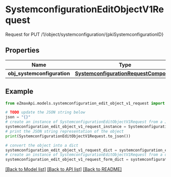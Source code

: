 # SystemconfigurationEditObjectV1Request

Request for PUT /1/object/systemconfiguration/{pkiSystemconfigurationID}

## Properties

Name | Type | Description | Notes
------------ | ------------- | ------------- | -------------
**obj_systemconfiguration** | [**SystemconfigurationRequestCompound**](SystemconfigurationRequestCompound.md) |  | 

## Example

```python
from eZmaxApi.models.systemconfiguration_edit_object_v1_request import SystemconfigurationEditObjectV1Request

# TODO update the JSON string below
json = "{}"
# create an instance of SystemconfigurationEditObjectV1Request from a JSON string
systemconfiguration_edit_object_v1_request_instance = SystemconfigurationEditObjectV1Request.from_json(json)
# print the JSON string representation of the object
print(SystemconfigurationEditObjectV1Request.to_json())

# convert the object into a dict
systemconfiguration_edit_object_v1_request_dict = systemconfiguration_edit_object_v1_request_instance.to_dict()
# create an instance of SystemconfigurationEditObjectV1Request from a dict
systemconfiguration_edit_object_v1_request_form_dict = systemconfiguration_edit_object_v1_request.from_dict(systemconfiguration_edit_object_v1_request_dict)
```
[[Back to Model list]](../README.md#documentation-for-models) [[Back to API list]](../README.md#documentation-for-api-endpoints) [[Back to README]](../README.md)


